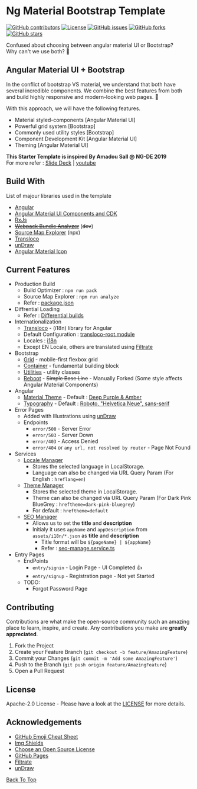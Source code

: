 # Ng Material Bootstrap Template

[![GitHub contributors](https://img.shields.io/github/contributors/BalajiDany/ng-material-bootstrap-template.svg)](https://github.com/BalajiDany/ng-material-bootstrap-template/graphs/contributors)
[![License](https://img.shields.io/badge/License-Apache%202.0-blue.svg)](https://github.com/BalajiDany/ng-material-bootstrap-template/blob/main/LICENSE)
[![GitHub issues](https://img.shields.io/github/issues/BalajiDany/ng-material-bootstrap-template.svg)](https://github.com/BalajiDany/ng-material-bootstrap-template/issues)
[![GitHub forks](https://img.shields.io/github/forks/BalajiDany/ng-material-bootstrap-template.svg)](https://github.com/BalajiDany/ng-material-bootstrap-template/network)
[![GitHub stars](https://img.shields.io/github/stars/BalajiDany/ng-material-bootstrap-template.svg)](https://github.com/BalajiDany/ng-material-bootstrap-template/stargazers)

Confused about choosing between angular material UI or Bootstrap? <br>
Why can't we use both? :thinking:


## Angular Material UI + Bootstrap

In the conflict of bootstrap VS material, we understand that both have several incredible components. We combine the best features from both and build highly responsive and modern-looking web pages. :tada:

 With this approach, we will have the following features.

* Material styled-components [Angular Material UI]
* Powerful grid system [Bootstrap]
* Commonly used utility styles [Bootstrap]
* Component Development Kit [Angular Material UI]
* Theming [Angular Material UI]

**This Starter Template is inspired By Amadou Sall @ NG-DE 2019**<br>
For more refer : 
[Slide Deck](https://speakerdeck.com/ahasall/angular-material-or-bootstrap-stop-asking-the-question-at-ng-de-2019) | [youtube](https://www.youtube.com/watch?v=6MgOHuxz2Ow)


## Build With

List of majour libraries used in the template

- [Angular](https://angular.io)
- [Angular Material UI Components and CDK](https://material.angular.io)
- [RxJs](https://rxjs-dev.firebaseapp.com)
- ~~[Webpack Bundle Analyzer](https://www.npmjs.com/package/webpack-bundle-analyzer)~~ (~~dev~~)
- [Source Map Explorer](https://github.com/danvk/source-map-explorer) (npx)
- [Transloco](https://ngneat.github.io/transloco/)
- [unDraw](https://undraw.co)
- [Angular Material Icon](https://fonts.google.com/icons)


## Current Features

- Production Build
  - Build Optimizer : `npm run pack`
  - Source Map Explorer : `npm run analyze`
  - Refer : [package.json](package.json)
- Diffrential Loading
  - Refer : [Differential builds](https://angular.io/guide/deployment#differential-loading)
- Internationalization
  - [Transloco](https://ngneat.github.io/transloco/) - (i18n) library for Angular
  - Default Configuration : [transloco-root.module](src/app/@core/transloco/transloco-root.module.ts)
  - Locales : [i18n](src/assets/i18n)
  - Except EN Locale, others are translated using [Filtrate](https://file-translate.com/en/app/json-translate)
- Bootstrap
  - [Grid](https://getbootstrap.com/docs/5.0/layout/grid/) - mobile-first flexbox grid
  - [Container](https://getbootstrap.com/docs/5.0/layout/containers/) - fundamental building block
  - [Utilities](https://getbootstrap.com/docs/5.0/utilities) - utility classes
  - [Reboot](https://getbootstrap.com/docs/5.0/content/reboot/) - ~~Simple Base Line~~  - Manually Forked (Some style affects Angular Material Components)
- Angular
  - [Material Theme](https://material.angular.io/guide/theming) - Default : [Deep Purple & Amber](src/styles/theming.scss)
  - [Typography](https://material.angular.io/guide/typography) - Default : [Roboto, "Helvetica Neue", sans-serif](src/styles/typography.scss)
- Error Pages
  - Added with Illustrations using [unDraw](https://undraw.co)
  - Endpoints
    - `error/500` - Server Error
    - `error/503` - Server Down
    - `error/403` - Access Denied
    - `error/404` or `any url, not resolved by router` - Page Not Found
- Services
  - [Locale Manager](./src/app/@core/services/locale-manager.service.ts)
    - Stores the selected language in LocalStorage.
    - Language can also be changed via URL Query Param  (For English : `hreflang=en`)
  - [Theme Manager](./src/app/@core/services/theme-manager.service.ts)
    - Stores the selected theme in LocalStorage.
    - Theme can also be changed via URL Query Param (For Dark Pink BlueGrey : `hreftheme=dark-pink-bluegrey`)
    - For default : `hreftheme=default`
  - [SEO Manager](./src/app/@core/services/seo-manager.service.ts)
    - Allows us to set the **title** and **description**
    - Initialy it uses `appName` and `appDescription` from `assets/i18n/*.json` as **title** and **description**
        - Title format will be `${pageName} | ${appName}` 
        - Refer : [seo-manage.service.ts](./src/app/@core/services/seo-manager.service.ts)
- Entry Pages
  - EndPoints
    - `entry/signin` - Login Page - UI Completed :+1:
    - `entry/signup` - Registration page - Not yet Started
  - TODO:
    - Forgot Password Page


## Contributing

Contributions are what make the open-source community such an amazing place to learn, inspire, and create. Any contributions you make are **greatly appreciated**.

1. Fork the Project
2. Create your Feature Branch (`git checkout -b feature/AmazingFeature`)
3. Commit your Changes (`git commit -m 'Add some AmazingFeature'`)
4. Push to the Branch (`git push origin feature/AmazingFeature`)
5. Open a Pull Request


## License

Apache-2.0 License - Please have a look at the [LICENSE](LICENSE) for more details.

## Acknowledgements

* [GitHub Emoji Cheat Sheet](https://www.webpagefx.com/tools/emoji-cheat-sheet)
* [Img Shields](https://shields.io)
* [Choose an Open Source License](https://choosealicense.com)
* [GitHub Pages](https://pages.github.com)
* [Filtrate](https://file-translate.com/en/app/json-translate)
* [unDraw](https://undraw.co)

[Back To Top](#ng-material-bootstrap-template)
